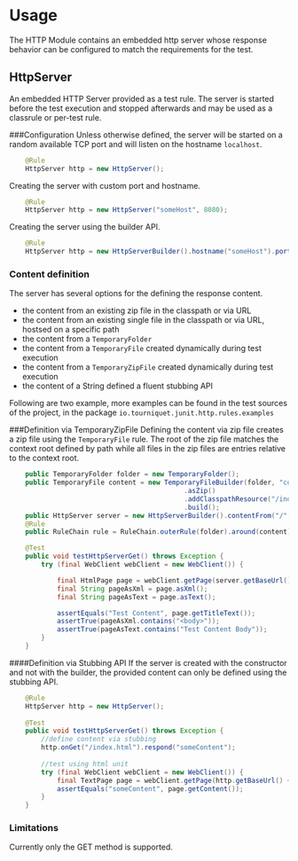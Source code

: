 Usage
=====

The HTTP Module contains an embedded http server whose response behavior can be configured to match the requirements
for the test. 

HttpServer
------------------------------------------
An embedded HTTP Server provided as a test rule. The server is started before the test execution and stopped 
afterwards and may be used as a classrule or per-test rule.

###Configuration
Unless otherwise defined, the server will be started on a random available TCP port and will listen on the hostname 
`localhost`.
```java
    @Rule
    HttpServer http = new HttpServer();
``` 

Creating the server with custom port and hostname.
```java
    @Rule
    HttpServer http = new HttpServer("someHost", 8080);
``` 
Creating the server using the builder API.
```java
    @Rule
    HttpServer http = new HttpServerBuilder().hostname("someHost").port(8080).build();
``` 

### Content definition
The server has several options for the defining the response content. 

- the content from an existing zip file in the classpath or via URL
- the content from an existing single file in the classpath or via URL, hostsed on a specific path
- the content from a `TemporaryFolder`
- the content from a `TemporaryFile` created dynamically during test execution
- the content from a `TemporaryZipFile` created dynamically during test execution
- the content of a String defined a fluent stubbing API

Following are two example, more examples can be found in the test sources of the project, in the package 
`io.tourniquet.junit.http.rules.examples` 

###Definition via TemporaryZipFile
Defining the content via zip file creates a zip file using the `TemporaryFile` rule. The root of the zip file matches
the context root defined by path while all files in the zip files are entries relative to the context root.

```java
    public TemporaryFolder folder = new TemporaryFolder();
    public TemporaryFile content = new TemporaryFileBuilder(folder, "content.zip")
                                            .asZip()
                                            .addClasspathResource("/index.html","index.html")
                                            .build();
    public HttpServer server = new HttpServerBuilder().contentFrom("/", content).build();
    @Rule
    public RuleChain rule = RuleChain.outerRule(folder).around(content).around(server);

    @Test
    public void testHttpServerGet() throws Exception {
        try (final WebClient webClient = new WebClient()) {

            final HtmlPage page = webClient.getPage(server.getBaseUrl() + "/index.html");
            final String pageAsXml = page.asXml();
            final String pageAsText = page.asText();

            assertEquals("Test Content", page.getTitleText());
            assertTrue(pageAsXml.contains("<body>"));
            assertTrue(pageAsText.contains("Test Content Body"));
        }
    }
```

####Definition via Stubbing API
If the server is created with the constructor and not with the builder, the provided content can only be defined 
using the stubbing API. 

```java
    @Rule
    HttpServer http = new HttpServer();
    
    @Test
    public void testHttpServerGet() throws Exception {
        //define content via stubbing
        http.onGet("/index.html").respond("someContent");
        
        //test using html unit
        try (final WebClient webClient = new WebClient()) {
            final TextPage page = webClient.getPage(http.getBaseUrl() + "/index.html");
            assertEquals("someContent", page.getContent());
        }
    }
``` 

### Limitations
Currently only the GET method is supported.

